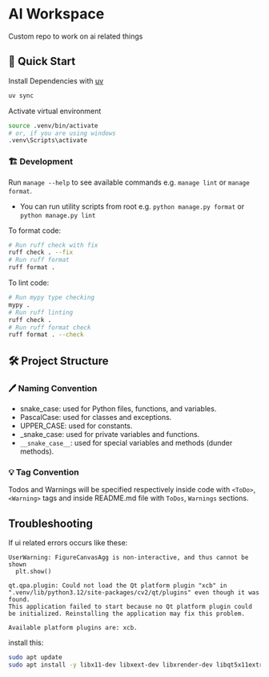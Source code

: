 # AI Workspace

Custom repo to work on ai related things

## 🚀 Quick Start

Install Dependencies with [uv](https://docs.astral.sh/uv/)

```bash
uv sync
```

Activate virtual environment

 ```bash
source .venv/bin/activate
# or, if you are using windows
.venv\Scripts\activate
```

### 🏗️ Development

Run `manage --help` to see available commands e.g. `manage lint` or `manage format`.

* You can run utility scripts from root e.g. `python manage.py format` or `python manage.py lint`

To format code:

```bash
# Run ruff check with fix
ruff check . --fix
# Run ruff format
ruff format .
```

To lint code:

```bash
# Run mypy type checking
mypy .
# Run ruff linting
ruff check .
# Run ruff format check
ruff format . --check
```

## 🛠️ Project Structure

### 🖊️ Naming Convention

* snake_case: used for Python files, functions, and variables.
* PascalCase: used for classes and exceptions.
* UPPER_CASE: used for constants.
* _snake_case: used for private variables and functions.
* `__snake_case__`: used for special variables and methods (dunder methods).

### 💡 Tag Convention

Todos and Warnings will be specified respectively inside code with `<ToDo>`, `<Warning>` tags and inside README.md file with `ToDos`, `Warnings` sections.

## Troubleshooting

If ui related errors occurs like these:

```text
UserWarning: FigureCanvasAgg is non-interactive, and thus cannot be shown
  plt.show()
```

```text
qt.qpa.plugin: Could not load the Qt platform plugin "xcb" in ".venv/lib/python3.12/site-packages/cv2/qt/plugins" even though it was found.
This application failed to start because no Qt platform plugin could be initialized. Reinstalling the application may fix this problem.

Available platform plugins are: xcb.
```

install this:

```bash
sudo apt update
sudo apt install -y libx11-dev libxext-dev libxrender-dev libqt5x11extras5 libxcb-xinerama0
```
